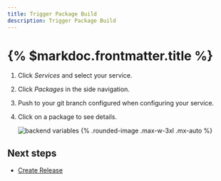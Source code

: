 ```yaml
---
title: Trigger Package Build
description: Trigger Package Build
---
```


# {% $markdoc.frontmatter.title %}


1. Click *Services* and select your service.
2. Click *Packages* in the side navigation.
3. Push to your git branch configured when configuring your service.
4. Click on a package to see details.

   ![backend variables](/images/deploy/package.png) {%  .rounded-image .max-w-3xl .mx-auto %}




## Next steps

- [Create Release](/deploy/create-release)
